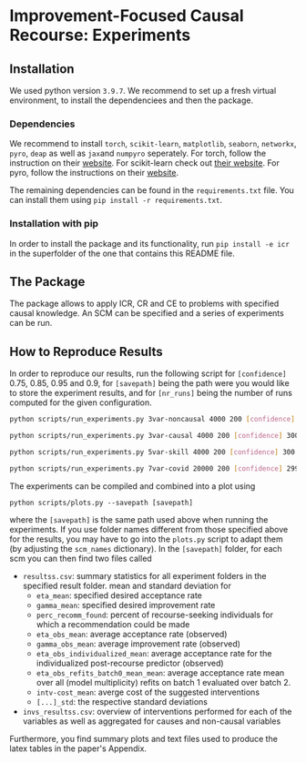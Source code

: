 # Improvement-Focused Causal Recourse: Experiments


## Installation

We used python version ``3.9.7``. We recommend to set up a fresh virtual environment, to install the dependenciees and then the package.

### Dependencies

We recommend to install ``torch``, ``scikit-learn``, ``matplotlib``, ``seaborn``,  ``networkx``, ``pyro``, ``deap`` as well as ``jax``and ``numpyro`` seperately.
For torch, follow the instruction on their [website](https://pytorch.org/get-started/locally/).
For scikit-learn check out [their website](https://scikit-learn.org/stable/install.html).
For pyro, follow the instructions on their [website](https://docs.pyro.ai/en/0.3.1/installation.html).

The remaining dependencies can be found in the `requirements.txt` file.
You can install them using ``pip install -r requirements.txt``.

### Installation with pip

In order to install the package and its functionality, run ``pip install -e icr`` in the superfolder of the one that contains this README file.

## The Package

The package allows to apply ICR, CR and CE to problems with specified causal knowledge.
An SCM can be specified and a series of experiments can be run.

## How to Reproduce Results

In order to reproduce our results, run the following script for ``[confidence]`` 0.75, 0.85, 0.95 and 0.9, for ```[savepath]``` being the path were you would like to store the experiment results, and for ```[nr_runs]``` being the number of runs computed for the given configuration.

```bash
python scripts/run_experiments.py 3var-noncausal 4000 200 [confidence] 300 [savepath]/3var-nc/ [nr_runs] --NGEN 600 --POP_SIZE 300 --n_digits 1 --nr_refits 5 --predict_individualized True

python scripts/run_experiments.py 3var-causal 4000 200 [confidence] 300 [savepath]/3var-c/ [nr_runs] --NGEN 600 --POP_SIZE 300 --n_digits 1 --nr_refits 5 --predict_individualized True

python scripts/run_experiments.py 5var-skill 4000 200 [confidence] 300 [savepath]/5var-skill/ [nr_runs] --NGEN 1000 --POP_SIZE 500 --n_digits 0 --nr_refits 5 --predict_individualized True --model_type rf

python scripts/run_experiments.py 7var-covid 20000 200 [confidence] 2999 [savepath]/7var-covid/ [nr_runs] --NGEN 700 --POP_SIZE 300 --n_digits 1 --nr_refits 5 --predict_individualized True --model_type rf
```

The experiments can be compiled and combined into a plot using 

```
python scripts/plots.py --savepath [savepath]
```
where the `[savepath]` is the same path used above when running the experiments. If you use folder names different from those specified above for the results, you may have to go into the `plots.py` script to adapt them (by adjusting the `scm_names` dictionary).
In the ``[savepath]`` folder, for each scm you can then find two files called

- ``resultss.csv``: summary statistics for all experiment folders in the specified result folder. mean and standard deviation for
  - `eta_mean`: specified desired acceptance rate
  - `gamma_mean`: specified desired improvement rate
  - `perc_recomm_found`: percent of recourse-seeking individuals for which a recommendation could be made
  - `eta_obs_mean`: average acceptance rate (observed)
  - `gamma_obs_mean`: average improvement rate (observed)
  - `eta_obs_individualized_mean`: average acceptance rate for the individualized post-recourse predictor (observed)
  - `eta_obs_refits_batch0_mean_mean`: average acceptance rate mean over all (model multiplicity) refits on batch 1 evaluated over batch 2. 
  - `intv-cost_mean`: averge cost of the suggested interventions
  - `[...]_std`: the respective standard deviations
- ``invs_resultss.csv``: overview of interventions performed for each of the variables as well as aggregated for causes and non-causal variables

Furthermore, you find summary plots and text files used to produce the latex tables in the paper's Appendix.
